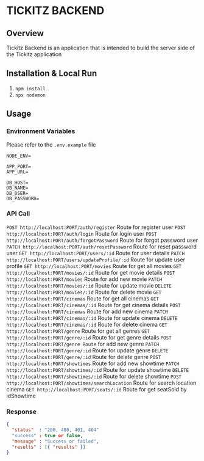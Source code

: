 # TICKITZ BACKEND

## Overview

Tickitz Backend is an application that is intended to build the server side of the Tickitz application

## Installation & Local Run

1. `npm install`
2. `npx nodemon`

## Usage
### Environment Variables
Please refer to the `.env.example` file
```
NODE_ENV=

APP_PORT=
APP_URL=

DB_HOST=
DB_NAME=
DB_USER=
DB_PASSWORD=
```

### API Call

`POST http://localhost:PORT/auth/register` Route for register user
`POST http://localhost:PORT/auth/login` Route for login user
`POST http://localhost:PORT/auth/forgotPassword` Route for forgot password user
`PATCH http://localhost:PORT/auth/resetPassword` Route for reset password user
`GET http://localhost:PORT/users/:id` Route for user details
`PATCH http://localhost:PORT/users/updateProfile/:id` Route for update user profile
`GET http://localhost:PORT/movies` Route for get all movies
`GET http://localhost:PORT/movies/:id` Route for get movie details
`POST http://localhost:PORT/movies` Route for add new movie
`PATCH http://localhost:PORT/movies/:id` Route for update movie
`DELETE http://localhost:PORT/movies/:id` Route for delete movie
`GET http://localhost:PORT/cinemas` Route for get all cinemas
`GET http://localhost:PORT/cinemas/:id` Route for get cinema details
`POST http://localhost:PORT/cinemas` Route for add new cinema
`PATCH http://localhost:PORT/cinemas/:id` Route for update cinema
`DELETE http://localhost:PORT/cinemas/:id` Route for delete cinema
`GET http://localhost:PORT/genre` Route for get all genres
`GET http://localhost:PORT/genre/:id` Route for get genre details
`POST http://localhost:PORT/genre Route` for add new genre
`PATCH http://localhost:PORT/genre/:id` Route for update genre
`DELETE http://localhost:PORT/genre/:id` Route for delete genre
`POST http://localhost:PORT/showtimes` Route for add new showtime
`PATCH http://localhost:PORT/showtimes/:id` Route for update showtime
`DELETE http://localhost:PORT/showtimes/:id` Route for delete showtime
`POST http://localhost:PORT/showtimes/searchLocation` Route for search location cinema
`GET http://localhost:PORT/seats/:id` Route for get seatSold by idShowtime


### Response
```json
{
  "status"  : "200, 400, 401, 404"
  "success" : true or false,
  "message" : "Success or failed",
  "results" : [{ "results" }]
}
``` 